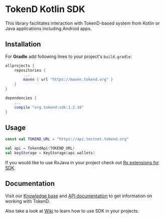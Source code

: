 # TokenD Kotlin SDK

This library facilitates interaction with TokenD-based system from Kotlin or Java applications including Android apps.

## Installation

For **Gradle** add following lines to your project's `build.gradle`:
```groovy
allprojects {
    repositories {
        ...
        maven { url "https://maven.tokend.org" }
    }
}

dependencies {
    ...
    compile "org.tokend:sdk:1.2.16"
}

```

## Usage
```kotlin
const val TOKEND_URL = "https://api.testnet.tokend.org"

val api = TokendApi(TOKEND_URL)
val keyStorage = KeyStorage(api.wallets)
```

If you would like to use RxJava in your project check out [Rx extensions for SDK](https://github.com/tokend/kotlin-sdk-rx-extensions).

## Documentation
Visit our [Knowledge base](https://tokend.gitbook.io/knowledge-base/) and [API documentation](https://tokend.gitlab.io/docs) to get information on working with TokenD.

Also take a look at [Wiki](https://github.com/tokend/kotlin-sdk/wiki) to learn how to use SDK in your projects.

